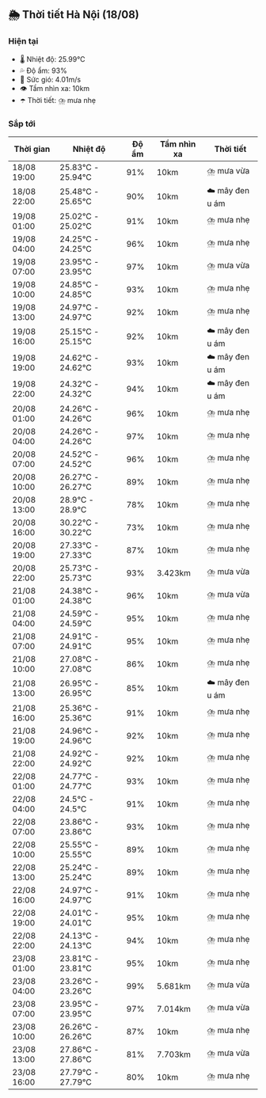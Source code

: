 ## 🌦️ Thời tiết Hà Nội (18/08)

### Hiện tại

- 🌡️ Nhiệt độ: 25.99℃
- 💦 Độ ẩm: 93%
- 💨 Sức gió: 4.01m/s
- 👁️ Tầm nhìn xa: 10km
- ☂️ Thời tiết: ⛈️ mưa nhẹ

### Sắp tới

| Thời gian | Nhiệt độ | Độ ẩm | Tầm nhìn xa | Thời tiết |
| --- | --- | --- | --- | --- |
| 18/08 19:00 | 25.83℃ - 25.94℃ | 91% | 10km | ⛈️ mưa vừa |
| 18/08 22:00 | 25.48℃ - 25.65℃ | 90% | 10km | ☁️ mây đen u ám |
| 19/08 01:00 | 25.02℃ - 25.02℃ | 91% | 10km | ⛈️ mưa nhẹ |
| 19/08 04:00 | 24.25℃ - 24.25℃ | 96% | 10km | ⛈️ mưa nhẹ |
| 19/08 07:00 | 23.95℃ - 23.95℃ | 97% | 10km | ⛈️ mưa vừa |
| 19/08 10:00 | 24.85℃ - 24.85℃ | 93% | 10km | ⛈️ mưa nhẹ |
| 19/08 13:00 | 24.97℃ - 24.97℃ | 92% | 10km | ⛈️ mưa nhẹ |
| 19/08 16:00 | 25.15℃ - 25.15℃ | 92% | 10km | ☁️ mây đen u ám |
| 19/08 19:00 | 24.62℃ - 24.62℃ | 93% | 10km | ☁️ mây đen u ám |
| 19/08 22:00 | 24.32℃ - 24.32℃ | 94% | 10km | ☁️ mây đen u ám |
| 20/08 01:00 | 24.26℃ - 24.26℃ | 96% | 10km | ⛈️ mưa nhẹ |
| 20/08 04:00 | 24.26℃ - 24.26℃ | 97% | 10km | ⛈️ mưa nhẹ |
| 20/08 07:00 | 24.52℃ - 24.52℃ | 96% | 10km | ⛈️ mưa nhẹ |
| 20/08 10:00 | 26.27℃ - 26.27℃ | 89% | 10km | ⛈️ mưa nhẹ |
| 20/08 13:00 | 28.9℃ - 28.9℃ | 78% | 10km | ⛈️ mưa nhẹ |
| 20/08 16:00 | 30.22℃ - 30.22℃ | 73% | 10km | ⛈️ mưa nhẹ |
| 20/08 19:00 | 27.33℃ - 27.33℃ | 87% | 10km | ⛈️ mưa nhẹ |
| 20/08 22:00 | 25.73℃ - 25.73℃ | 93% | 3.423km | ⛈️ mưa vừa |
| 21/08 01:00 | 24.38℃ - 24.38℃ | 96% | 10km | ⛈️ mưa vừa |
| 21/08 04:00 | 24.59℃ - 24.59℃ | 95% | 10km | ⛈️ mưa nhẹ |
| 21/08 07:00 | 24.91℃ - 24.91℃ | 95% | 10km | ⛈️ mưa nhẹ |
| 21/08 10:00 | 27.08℃ - 27.08℃ | 86% | 10km | ⛈️ mưa nhẹ |
| 21/08 13:00 | 26.95℃ - 26.95℃ | 85% | 10km | ☁️ mây đen u ám |
| 21/08 16:00 | 25.36℃ - 25.36℃ | 91% | 10km | ⛈️ mưa nhẹ |
| 21/08 19:00 | 24.96℃ - 24.96℃ | 92% | 10km | ⛈️ mưa nhẹ |
| 21/08 22:00 | 24.92℃ - 24.92℃ | 92% | 10km | ⛈️ mưa nhẹ |
| 22/08 01:00 | 24.77℃ - 24.77℃ | 93% | 10km | ⛈️ mưa nhẹ |
| 22/08 04:00 | 24.5℃ - 24.5℃ | 91% | 10km | ⛈️ mưa nhẹ |
| 22/08 07:00 | 23.86℃ - 23.86℃ | 93% | 10km | ⛈️ mưa nhẹ |
| 22/08 10:00 | 25.55℃ - 25.55℃ | 89% | 10km | ⛈️ mưa nhẹ |
| 22/08 13:00 | 25.24℃ - 25.24℃ | 89% | 10km | ⛈️ mưa nhẹ |
| 22/08 16:00 | 24.97℃ - 24.97℃ | 91% | 10km | ⛈️ mưa nhẹ |
| 22/08 19:00 | 24.01℃ - 24.01℃ | 95% | 10km | ⛈️ mưa nhẹ |
| 22/08 22:00 | 24.13℃ - 24.13℃ | 94% | 10km | ⛈️ mưa nhẹ |
| 23/08 01:00 | 23.81℃ - 23.81℃ | 95% | 10km | ⛈️ mưa nhẹ |
| 23/08 04:00 | 23.26℃ - 23.26℃ | 99% | 5.681km | ⛈️ mưa vừa |
| 23/08 07:00 | 23.95℃ - 23.95℃ | 97% | 7.014km | ⛈️ mưa vừa |
| 23/08 10:00 | 26.26℃ - 26.26℃ | 87% | 10km | ⛈️ mưa nhẹ |
| 23/08 13:00 | 27.86℃ - 27.86℃ | 81% | 7.703km | ⛈️ mưa vừa |
| 23/08 16:00 | 27.79℃ - 27.79℃ | 80% | 10km | ⛈️ mưa nhẹ |
